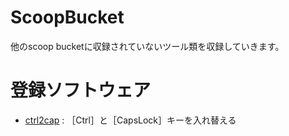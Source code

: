 # ScoopBucket
他のscoop bucketに収録されていないツール類を収録していきます。

# 登録ソフトウェア
- [ctrl2cap](https://docs.microsoft.com/en-us/sysinternals/downloads/ctrl2cap) : ［Ctrl］と［CapsLock］キーを入れ替える
